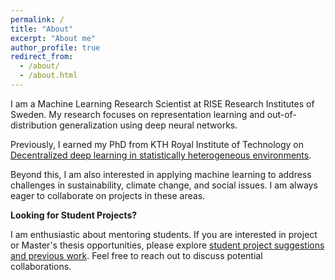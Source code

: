 ```yaml
---
permalink: /
title: "About"
excerpt: "About me"
author_profile: true
redirect_from: 
  - /about/
  - /about.html
---
```


I am a Machine Learning Research Scientist at RISE Research Institutes of Sweden. My research focuses on representation learning and out-of-distribution generalization using deep neural networks.

Previously, I earned my PhD from KTH Royal Institute of Technology on [Decentralized deep learning in statistically heterogeneous environments](https://kth.diva-portal.org/smash/get/diva2:1921206/FULLTEXT01.pdf).

Beyond this, I am also interested in applying machine learning to address challenges in sustainability, climate change, and social issues. I am always eager to collaborate on projects in these areas.

**Looking for Student Projects?**

I am enthusiastic about mentoring students. If you are interested in project or Master's thesis opportunities, please explore [student project suggestions and previous work](https://edvinli.github.io/students/).  Feel free to reach out to discuss potential collaborations.
